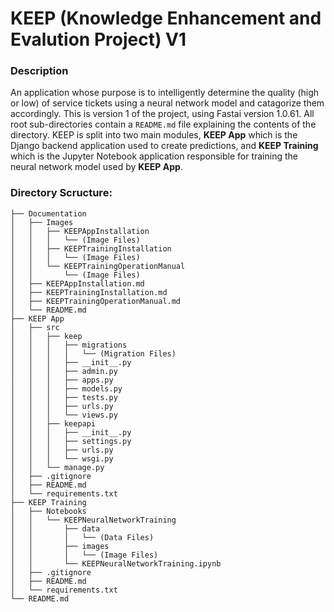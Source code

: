 # KEEP (Knowledge Enhancement and Evalution Project) V1
### Description
An application whose purpose is to intelligently determine the quality (high or low) of service tickets using a neural network model and catagorize them accordingly. This is version 1 of the project, using Fastai version 1.0.61. All root sub-directories contain a `README.md` file explaining the contents of the directory. KEEP is split into two main modules, **KEEP App** which is the Django backend application used to create predictions, and **KEEP Training** which is the Jupyter Notebook application responsible for training the neural network model used by **KEEP App**.

### Directory Scructure:
```
├── Documentation
│   ├── Images
│   │   ├── KEEPAppInstallation
│   │   │   └── (Image Files)
│   │   ├── KEEPTrainingInstallation
│   │   │   └── (Image Files)
│   │   └── KEEPTrainingOperationManual
│   │       └── (Image Files)
│   ├── KEEPAppInstallation.md
│   ├── KEEPTrainingInstallation.md
│   ├── KEEPTrainingOperationManual.md
│   └── README.md
├── KEEP App
│   ├── src
│   │   ├── keep
│   │   │   ├── migrations
│   │   │   │   └── (Migration Files)
│   │   │   ├── __init__.py
│   │   │   ├── admin.py
│   │   │   ├── apps.py
│   │   │   ├── models.py
│   │   │   ├── tests.py
│   │   │   ├── urls.py
│   │   │   └── views.py
│   │   ├── keepapi
│   │   │   ├── __init__.py
│   │   │   ├── settings.py
│   │   │   ├── urls.py
│   │   │   └── wsgi.py
│   │   └── manage.py
│   ├── .gitignore
│   ├── README.md
│   └── requirements.txt
├── KEEP Training
│   ├── Notebooks
│   │   └── KEEPNeuralNetworkTraining
│   │       ├── data
│   │       │   └── (Data Files)
│   │       ├── images
│   │       │   └── (Image Files)
│   │       └── KEEPNeuralNetworkTraining.ipynb
│   ├── .gitignore
│   ├── README.md
│   └── requirements.txt
└── README.md
```
